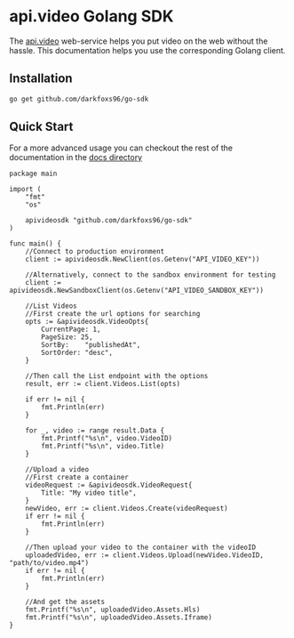 # api.video Golang SDK

The [api.video](https://api.video/) web-service helps you put video on the web without the hassle. This documentation helps you use the corresponding Golang client.

## Installation
```bash
go get github.com/darkfoxs96/go-sdk
```

## Quick Start

For a more advanced usage you can checkout the rest of the documentation in the [docs directory](/docs)

```golang
package main

import (
	"fmt"
	"os"

	apivideosdk "github.com/darkfoxs96/go-sdk"
)

func main() {
    //Connect to production environment
    client := apivideosdk.NewClient(os.Getenv("API_VIDEO_KEY"))

    //Alternatively, connect to the sandbox environment for testing
    client := apivideosdk.NewSandboxClient(os.Getenv("API_VIDEO_SANDBOX_KEY"))

    //List Videos
    //First create the url options for searching
    opts := &apivideosdk.VideoOpts{
        CurrentPage: 1,
        PageSize: 25,
        SortBy:    "publishedAt",
        SortOrder: "desc",
    }

    //Then call the List endpoint with the options
    result, err := client.Videos.List(opts)
    
    if err != nil {
        fmt.Println(err)
    }

    for _, video := range result.Data {
        fmt.Printf("%s\n", video.VideoID)
        fmt.Printf("%s\n", video.Title)
    }

    //Upload a video
    //First create a container
    videoRequest := &apivideosdk.VideoRequest{
        Title: "My video title",
    }
    newVideo, err := client.Videos.Create(videoRequest)
    if err != nil {
        fmt.Println(err)
    }

    //Then upload your video to the container with the videoID
    uploadedVideo, err := client.Videos.Upload(newVideo.VideoID, "path/to/video.mp4")
    if err != nil {
        fmt.Println(err)
    }

    //And get the assets
    fmt.Printf("%s\n", uploadedVideo.Assets.Hls)
    fmt.Printf("%s\n", uploadedVideo.Assets.Iframe)
}
```